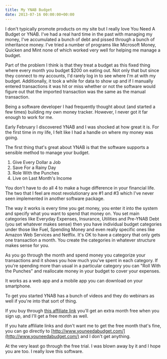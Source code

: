 ```yaml
---
title: My YNAB Budget
date: 2013-07-16 00:00:00+00:00
---
```


I don't typically promote products on my site but I really love You Need A Budget or YNAB. I've had a real hard time in the past with managing my money, I've accumulated a bunch of debt and pissed through a bunch of inheritance money. I've tried a number of programs like Microsoft Money, Quicken and Mint none of which worked very well for helping me manage a budget.

Part of the problem I think is that they treat a budget as this fixed thing where every month you budget $200 on eating out. Not only that but since they connect to my accounts, I'd rarely log in to see where I'm at with my budget. Additionally, it took a while for data to show up and if I manually entered transactions it was hit or miss whether or not the software would figure out that the imported transaction was the same as the manual transaction.

Being a software developer I had frequently thought about (and started a few times) building my own money tracker. However, I never got it far enough to work for me.

Early February I discovered YNAB and I was shocked at how great it is. For the first time in my life, I felt like I had a handle on where my money was going.

The first thing that's great about YNAB is that the software supports a sensible method to manage your budget.

1. Give Every Dollar a Job
2. Save For a Rainy Day
3. Role With the Punches
4. Live on Last Month's Income

You don't have to do all 4 to make a huge difference in your financial life. The two that I feel are most revolutionary are #1 and #3 which I've never seen implemented in another software package.

The way it works is every time you get money, you enter it into the system and specify what you want to spend that money on. You set main categories like Everyday Expenses, Insurance, Utilities and Pre-YNAB Debt (you set whatever makes sense) then you have individual budget categories under those like Fuel, Spending Money and even really specific ones like Amazon Web Services and Netflix. It's OK to have a category that only gets one transaction a month. You create the categories in whatever structure makes sense for you.

As you go through the month and spend money you categorize your transactions and it shows you how much you've spent in each category. If you're spending more than usual in a particular category you can "Roll With the Punches" and reallocate money in your budget to cover your expenses.

It works as a web app and a mobile app you can download on your smartphone.

To get you started YNAB has a bunch of videos and they do webinars as well if you're into that sort of thing.

If you buy through [this affiliate link](https://ynab.com/referral/?ref=O-hWtHK7w9fQ_1G8&utm_source=customer_referral) you'll get an extra month free when you sign up, and I'll get a free month as well.

If you hate affiliate links and don't want me to get the free month that's fine, you can go directly to [http://www.youneedabudget.com/](http://www.youneedabudget.com/) and I don't get anything.

At the very least go through the free trial. I was blown away by it and I hope you are too. I really love this software.
